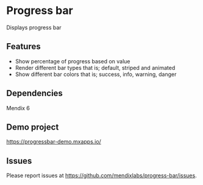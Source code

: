 # Progress bar
Displays progress bar

## Features
* Show percentage of progress based on value
* Render different bar types that is; default, striped and animated
* Show different bar colors that is; success, info, warning, danger

## Dependencies
Mendix 6

## Demo project
https://progressbar-demo.mxapps.io/

## Issues
Please report issues at https://github.com/mendixlabs/progress-bar/issues.


